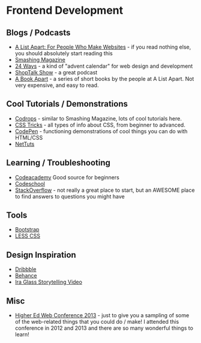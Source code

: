 # Frontend Development

Blogs / Podcasts
----------------------
+ [A List Apart: For People Who Make Websites](http://alistapart.com/) - if you read nothing else, you should absolutely start reading this
+ [Smashing Magazine](http://www.smashingmagazine.com/)
+ [24 Ways](http://24ways.org/) - a kind of "advent calendar" for web design and development
+ [ShopTalk Show](http://shoptalkshow.com/) - a great podcast
+ [A Book Apart](http://www.abookapart.com/) - a series of short books by the people at A List Apart.  Not very expensive, and easy to read.

Cool Tutorials / Demonstrations
--------------------------
+ [Codrops](http://tympanus.net/codrops/) - similar to Smashing Magazine, lots of cool tutorials here.
+ [CSS Tricks](http://css-tricks.com/) - all types of info about CSS, from beginner to advanced.
+ [CodePen](http://codepen.io/) - functioning demonstrations of cool things you can do with HTML/CSS
+ [NetTuts](http://net.tutsplus.com/)

Learning / Troubleshooting
--------------------------
+ [Codeacademy](http://codeacademy.com) Good source for beginners
+ [Codeschool](http://www.codeschool.com/)
+ [StackOverflow](http://stackoverflow.com/) - not really a great place to start, but an AWESOME place to find answers to questions you might have

Tools
----------------------------
+ [Bootstrap](http://www.getbootstrap.com)
+ [LESS CSS](http://www.lesscss.org)

Design Inspiration
--------------------------
+ [Dribbble](http://www.dribbble.com)
+ [Behance](http://www.behance.com)
+ [Ira Glass Storytelling Video](http://vimeo.com/24715531)

Misc
--------------------------
+ [Higher Ed Web Conference 2013](http://2013.highedweb.org/) - just to give you a sampling of some of the web-related things that you could do / make!  I attended this conference in 2012 and 2013 and there are so many wonderful things to learn!
